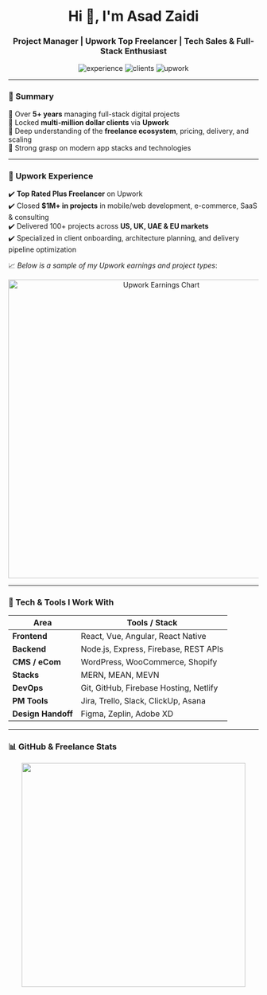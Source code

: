<h1 align="center">Hi 👋, I'm Asad Zaidi</h1>
<h3 align="center">Project Manager | Upwork Top Freelancer | Tech Sales & Full-Stack Enthusiast</h3>

<p align="center">
  <img src="https://img.shields.io/badge/Experience-5+_Years-blue" alt="experience" />
  <img src="https://img.shields.io/badge/Clients-100%2B_successful-green" alt="clients" />
  <img src="https://img.shields.io/badge/Upwork-Million%24+_Revenue-success" alt="upwork" />
</p>

---

### 🚀 Summary

🔹 Over **5+ years** managing full-stack digital projects  
🔹 Locked **multi-million dollar clients** via **Upwork**  
🔹 Deep understanding of the **freelance ecosystem**, pricing, delivery, and scaling  
🔹 Strong grasp on modern app stacks and technologies  

---

### 💼 Upwork Experience

✔️ **Top Rated Plus Freelancer** on Upwork  
✔️ Closed **$1M+ in projects** in mobile/web development, e-commerce, SaaS & consulting  
✔️ Delivered 100+ projects across **US, UK, UAE & EU markets**  
✔️ Specialized in client onboarding, architecture planning, and delivery pipeline optimization

📈 *Below is a sample of my Upwork earnings and project types*:

<p align="center">
  <img src="https://your-image-host.com/upwork-earnings-graph.png" alt="Upwork Earnings Chart" width="600" />
</p>

---

### 🧠 Tech & Tools I Work With

| Area            | Tools / Stack                                    |
|-----------------|--------------------------------------------------|
| **Frontend**    | React, Vue, Angular, React Native                |
| **Backend**     | Node.js, Express, Firebase, REST APIs            |
| **CMS / eCom**  | WordPress, WooCommerce, Shopify                  |
| **Stacks**      | MERN, MEAN, MEVN                                 |
| **DevOps**      | Git, GitHub, Firebase Hosting, Netlify           |
| **PM Tools**    | Jira, Trello, Slack, ClickUp, Asana              |
| **Design Handoff** | Figma, Zeplin, Adobe XD                     |

---

### 📊 GitHub & Freelance Stats

<p align="center">
  <img src="https://github-readme-stats.vercel.app/api?username=asadzaidi&show_icons=true&theme=tokyonight" width="450" />
  <img src="https://github-readme-streak-st
